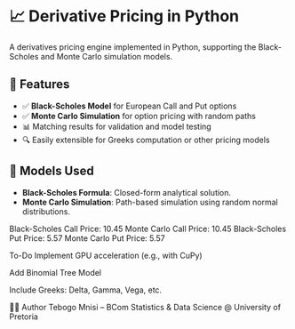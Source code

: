 # 📈 Derivative Pricing in Python

A derivatives pricing engine implemented in Python, supporting the Black-Scholes and Monte Carlo simulation models.

## 🚀 Features

- ✅ **Black-Scholes Model** for European Call and Put options
- ✅ **Monte Carlo Simulation** for option pricing with random paths
- 📊 Matching results for validation and model testing
- 🔍 Easily extensible for Greeks computation or other pricing models

## 🧠 Models Used

- **Black-Scholes Formula**: Closed-form analytical solution.
- **Monte Carlo Simulation**: Path-based simulation using random normal distributions.



Black-Scholes Call Price: 10.45
Monte Carlo Call Price: 10.45
Black-Scholes Put Price: 5.57
Monte Carlo Put Price: 5.57

To-Do
 Implement GPU acceleration (e.g., with CuPy)

 Add Binomial Tree Model

 Include Greeks: Delta, Gamma, Vega, etc.

🧑‍💻 Author
Tebogo Mnisi – BCom Statistics & Data Science @ University of Pretoria

